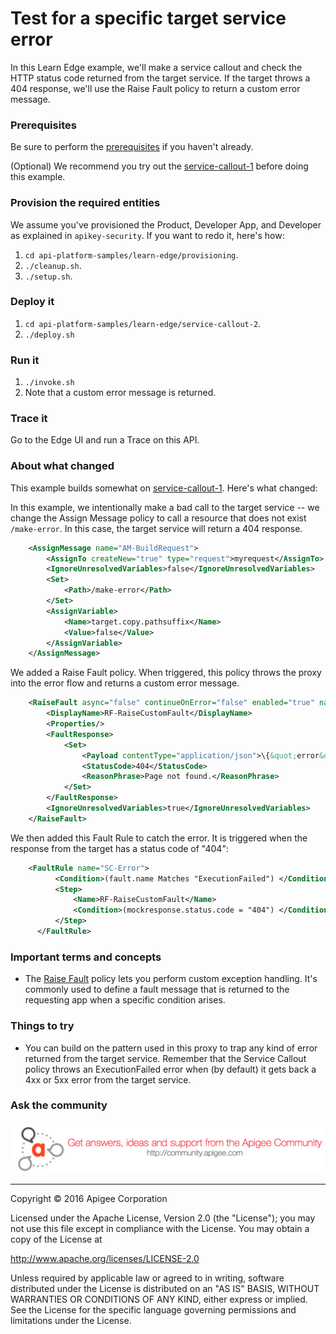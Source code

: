 # Test for a specific target service error

In this Learn Edge example, we'll make a service callout and check the HTTP status code returned from the target service. If the target throws a 404 response, we'll use the Raise Fault policy to return a custom error message. 

### Prerequisites

Be sure to perform the [prerequisites](https://github.com/apigee/api-platform-samples/tree/master/learn-edge#prerequisites) if you haven't already. 

(Optional) We recommend you try out the [service-callout-1](../service-callout-1) before doing this example. 

### Provision the required entities

We assume you've provisioned the Product, Developer App, and Developer as explained in `apikey-security`. If you want to redo it, here's how:

1. `cd api-platform-samples/learn-edge/provisioning`.
2. `./cleanup.sh`.
3. `./setup.sh`.

### Deploy it

1. `cd api-platform-samples/learn-edge/service-callout-2`.
2. `./deploy.sh`

### Run it

1. `./invoke.sh`
4. Note that a custom error message is returned. 

### Trace it

Go to the Edge UI and run a Trace on this API. 

### About what changed

This example builds somewhat on [service-callout-1](../service-callout-1). Here's what changed:

In this example, we intentionally make a bad call to the target service -- we change the Assign Message policy to call a resource that does not exist `/make-error`. In this case, the target service will return a 404 response. 

```xml
    <AssignMessage name="AM-BuildRequest">
        <AssignTo createNew="true" type="request">myrequest</AssignTo>
        <IgnoreUnresolvedVariables>false</IgnoreUnresolvedVariables>
        <Set>
            <Path>/make-error</Path>
        </Set>
        <AssignVariable>
            <Name>target.copy.pathsuffix</Name>
            <Value>false</Value> 
        </AssignVariable>
    </AssignMessage>
```


We added a Raise Fault policy. When triggered, this policy throws the proxy into the error flow and returns a custom error message. 

```xml
    <RaiseFault async="false" continueOnError="false" enabled="true" name="RF-RaiseCustomFault">
        <DisplayName>RF-RaiseCustomFault</DisplayName>
        <Properties/>
        <FaultResponse>
            <Set>
                <Payload contentType="application/json">\{&quot;error&quot;: \{&quot;message&quot;:&quot;Page Not Found&quot;, &quot;details&quot;:&quot;Hello from Learn Edge! This is a custom message..}} </Payload>
                <StatusCode>404</StatusCode>
                <ReasonPhrase>Page not found.</ReasonPhrase>
            </Set>
        </FaultResponse>
        <IgnoreUnresolvedVariables>true</IgnoreUnresolvedVariables>
    </RaiseFault>
```

We then added this Fault Rule to catch the error. It is triggered when the response from the target has a status code of "404":

```xml
    <FaultRule name="SC-Error">
          <Condition>(fault.name Matches "ExecutionFailed") </Condition>
          <Step>
              <Name>RF-RaiseCustomFault</Name>
              <Condition>(mockresponse.status.code = "404") </Condition>
          </Step>
      </FaultRule>
```


### Important terms and concepts

* The [Raise Fault](http://docs.apigee.com/api-services/reference/raise-fault-policy) policy lets you perform custom exception handling. It's commonly used to define a fault message that is returned to the requesting app when a specific condition arises. 

### Things to try

* You can build on the pattern used in this proxy to trap any kind of error returned from the target service. Remember that the Service Callout policy throws an ExecutionFailed error when (by default) it gets back a 4xx or 5xx error from the target service.


### Ask the community

[![alt text](../../images/apigee-community.png "Apigee Community is a great place to ask questions and find answers about developing API proxies. ")](https://community.apigee.com?via=github)

---

Copyright © 2016 Apigee Corporation

Licensed under the Apache License, Version 2.0 (the "License"); you may not use
this file except in compliance with the License. You may obtain a copy
of the License at

http://www.apache.org/licenses/LICENSE-2.0

Unless required by applicable law or agreed to in writing, software
distributed under the License is distributed on an "AS IS" BASIS,
WITHOUT WARRANTIES OR CONDITIONS OF ANY KIND, either express or implied.
See the License for the specific language governing permissions and
limitations under the License.
